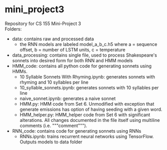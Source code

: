 # mini_project3
Repository for CS 155 Mini-Project 3  
Folders:  
- data: contains raw and processed data
    - the RNN models are labeled model_a_b_c.h5 where a = sequence offset, b = number of LSTM units, c = temperature 
- data_processing: contains single file, used to process Shakespeare's sonnets into desired form for both RNN and HMM models
- HMM_code: contains all python code for generating sonnets using HMMs. 
    - 10 Syllable Sonnets With Rhyming.ipynb: generates sonnets with rhyming and 10 syllables per line
    - 10_syllable_sonnets.ipynb: generates sonnets with 10 syllables per line
    - naive_sonnet.ipynb: generates a naive sonnet
    - HMM.py: HMM code from Set 6. Unmodified with exception that generate emissions has option of having seeding with a given word.
    - HMM_helper.py: HMM_helper code from Set 6 with significant alterations. All changes documented in the file itself using multiline comments (i.e. """comment"""). 
- RNN_code: contains code for generating sonnets using RNNs
    - RNNs.ipynb: trains recurrent neural networks using TensorFlow. Outputs models to data folder